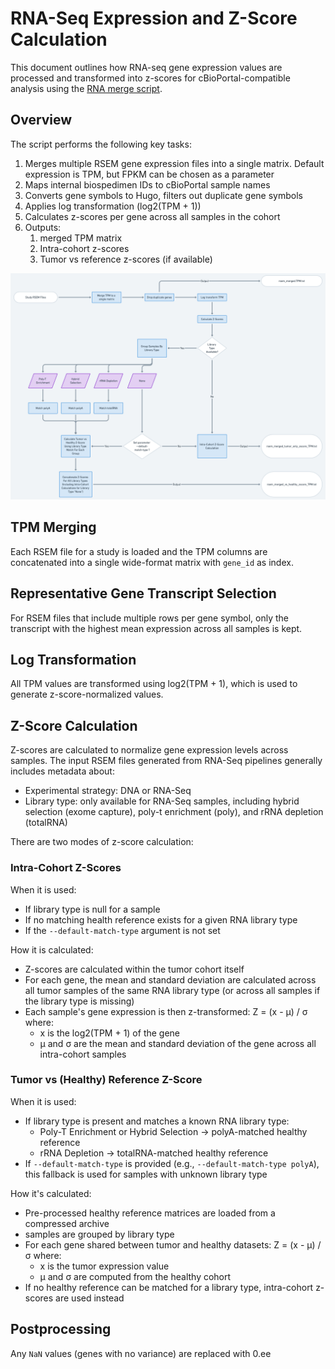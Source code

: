 # RNA-Seq Expression and Z-Score Calculation
This document outlines how RNA-seq gene expression values are processed and transformed into z-scores for cBioPortal-compatible analysis using the [RNA merge script](../cbioportal_etl/scripts/rna_merge_rename_expression.py).

## Overview
The script performs the following key tasks:
1. Merges multiple RSEM gene expression files into a single matrix. Default expression is TPM, but FPKM can be chosen as a parameter
1. Maps internal biospedimen IDs to cBioPortal sample names
1. Converts gene symbols to Hugo, filters out duplicate gene symbols
1. Applies log transformation (log2(TPM + 1))
1. Calculates z-scores per gene across all samples in the cohort
1. Outputs:
    1. merged TPM matrix
    1. Intra-cohort z-scores
    1. Tumor vs reference z-scores (if available)

![Z-Score Flowchart](../images/zscore_flowchart.png)

## TPM Merging
Each RSEM file for a study is loaded and the TPM columns are concatenated into a single wide-format matrix with `gene_id` as index.

## Representative Gene Transcript Selection
For RSEM files that include multiple rows per gene symbol, only the transcript with the highest mean expression across all samples is kept.

## Log Transformation
All TPM values are transformed using log2(TPM + 1), which is used to generate z-score-normalized values.

## Z-Score Calculation
Z-scores are calculated to normalize gene expression levels across samples. The input RSEM files generated from RNA-Seq pipelines generally includes metadata about:
- Experimental strategy: DNA or RNA-Seq
- Library type: only available for RNA-Seq samples, including hybrid selection (exome capture), poly-t enrichment (poly), and rRNA depletion (totalRNA)

There are two modes of z-score calculation:

### Intra-Cohort Z-Scores
When it is used:
- If library type is null for a sample
- If no matching health reference exists for a given RNA library type
- If the `--default-match-type` argument is not set

How it is calculated: 
- Z-scores are calculated within the tumor cohort itself
- For each gene, the mean and standard deviation are calculated across all tumor samples of the same RNA library type (or across all samples if the library type is missing)
- Each sample's gene expression is then z-transformed: Z = (x - μ) / σ
    where: 
    - x is the log2(TPM + 1) of the gene
    - μ and σ are the mean and standard deviation of the gene across all intra-cohort samples

### Tumor vs (Healthy) Reference Z-Score
When it is used: 
- If library type is present and matches a known RNA library type:
    - Poly-T Enrichment or Hybrid Selection -> polyA-matched healthy reference
    - rRNA Depletion -> totalRNA-matched healthy reference
- If `--default-match-type` is provided (e.g., `--default-match-type polyA`), this fallback is used for samples with unknown library type

How it's calculated:
- Pre-processed healthy reference matrices are loaded from a compressed archive 
- samples are grouped by library type
- For each gene shared between tumor and healthy datasets: Z = (x - μ) / σ
    where:
    - x is the tumor expression value
    - μ and σ are computed from the healthy cohort
- If no healthy reference can be matched for a library type, intra-cohort z-scores are used instead

## Postprocessing
Any `NaN` values (genes with no variance) are replaced with 0.ee